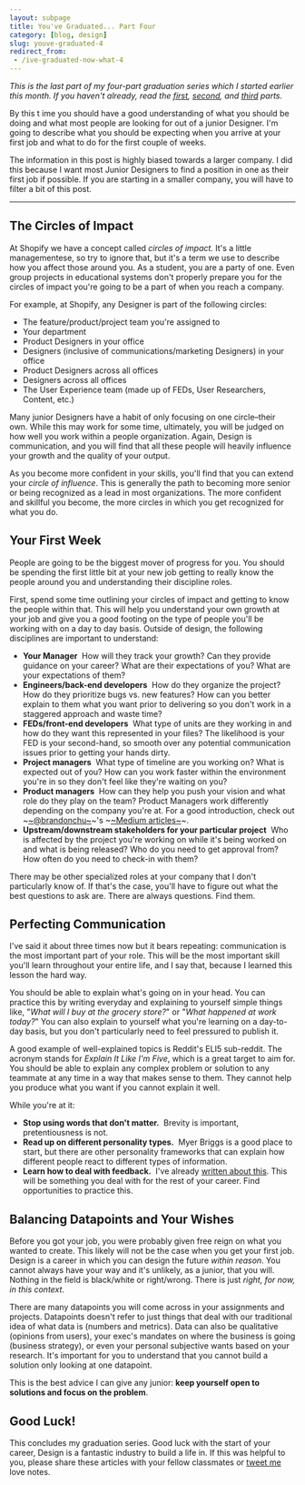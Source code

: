 ```yaml
---
layout: subpage
title: You've Graduated... Part Four
category: [blog, design]
slug: youve-graduated-4
redirect_from: 
 - /ive-graduated-now-what-4
---
```

*This is the last part of my four-part graduation series which I started earlier this month. If you haven't already, read the <a href="http://helentran.com/ive-graduated-now-what-1">first</a>, <a href="http://helentran.com/ive-graduated-now-what-2">second</a>, and [third](http://helentran.com/ive-graduated-now-what-2) parts.*

By this t   ime you should have a good understanding of what you should be doing and what most people are looking for out of a junior Designer. I'm going to describe what you should be expecting when you arrive at your first job and what to do for the first couple of weeks.

The information in this post is highly biased towards a larger company. I did this because I want most Junior Designers to find a position in one as their first job if possible. If you are starting in a smaller company, you will have to filter a bit of this post.

<hr class="small">

## The Circles of Impact

At Shopify we have a concept called *circles of impact.* It's a little managementese, so try to ignore that, but it's a term we use to describe how you affect those around you. As a student, you are a party of one. Even group projects in educational systems don't properly prepare you for the circles of impact you're going to be a part of when you reach a company.

For example, at Shopify, any Designer is part of the following circles:

- The feature/product/project team you're assigned to
- Your department
- Product Designers in your office
- Designers (inclusive of communications/marketing Designers) in your office
- Product Designers across all offices
- Designers across all offices
- The User Experience team (made up of FEDs, User Researchers, Content, etc.)

Many junior Designers have a habit of only focusing on one circle–their own. While this may work for some time, ultimately, you will be judged on how well you work within a people organization. Again, Design is communication, and you will find that all these people will heavily influence your growth and the quality of your output.

As you become more confident in your skills, you'll find that you can extend your *circle of influence*. This is generally the path to becoming more senior or being recognized as a lead in most organizations. The more confident and skillful you become, the more circles in which you get recognized for what you do.

## Your First Week

People are going to be the biggest mover of progress for you. You should be spending the first little bit at your new job getting to really know the people around you and understanding their discipline roles.

First, spend some time outlining your circles of impact and getting to know the people within that. This will help you understand your own growth at your job and give you a good footing on the type of people you'll be working with on a day to day basis. Outside of design, the following disciplines are important to understand:

- **Your Manager**   How will they track your growth? Can they provide guidance on your career? What are their expectations of you? What are your expectations of them?
- **Engineers/back-end developers**   How do they organize the project? How do they prioritize bugs vs. new features? How can you better explain to them what you want prior to delivering so you don't work in a staggered approach and waste time?
- **FEDs/front-end developers**   What type of units are they working in and how do they want this represented in your files? The likelihood is your FED is your second-hand, so smooth over any potential communication issues prior to getting your hands dirty.
- **Project managers**   What type of timeline are you working on? What is expected out of you? How can you work faster within the environment you're in so they don't feel like they're waiting on you? 
- **Product managers**   How can they help you push your vision and what role do they play on the team? Product Managers work differently depending on the company you're at. For a good introduction, check out ~<a href="http://twitter.com">~@brandonchu~</a>~'s ~<a href="https://medium.com/@brandonmchu">~Medium articles~</a>~.
- **Upstream/downstream stakeholders for your particular project**   Who is affected by the project you're working on while it's being worked on and what is being released? Who do you need to get approval from? How often do you need to check-in with them?

There may be other specialized roles at your company that I don't particularly know of. If that's the case, you'll have to figure out what the best questions to ask are. There are always questions. Find them.

## Perfecting Communication

I've said it about three times now but it bears repeating: communication is the most important part of your role. This will be the most important skill you'll learn throughout your entire life, and I say that, because I learned this lesson the hard way.

You should be able to explain what's going on in your head. You can practice this by writing everyday and explaining to yourself simple things like, "*What will I buy at the grocery store?*" or "*What happened at work today?*" You can also explain to yourself what you're learning on a day-to-day basis, but you don't particularly need to feel pressured to publish it.

A good example of well-explained topics is Reddit's ELI5 sub-reddit. The acronym stands for *Explain It Like I'm Five*, which is a great target to aim for. You should be able to explain any complex problem or solution to any teammate at any time in a way that makes sense to them. They cannot help you produce what you want if you cannot explain it well.

While you're at it:

- **Stop using words that don't matter.**   Brevity is important, pretentiousness is not.
- **Read up on different personality types.**   Myer Briggs is a good place to start, but there are other personality frameworks that can explain how different people react to different types of information.
- **Learn how to deal with feedback.**   I've already [written about this](http://helentran.com/dealing-with-feedback). This will be something you deal with for the rest of your career. Find opportunities to practice this.

## Balancing Datapoints and Your Wishes

Before you got your job, you were probably given free reign on what you wanted to create. This likely will not be the case when you get your first job. Design is a career in which you can design the future *within reason*. You cannot always have your way and it's unlikely, as a junior, that you will. Nothing in the field is black/white or right/wrong. There is just *right, for now, in this context*.

There are many datapoints you will come across in your assignments and projects. Datapoints doesn't refer to just things that deal with our traditional idea of what data is (numbers and metrics). Data can also be qualitative (opinions from users), your exec's mandates on where the business is going (business strategy), or even your personal subjective wants based on your research. It's important for you to understand that you cannot build a solution only looking at one datapoint.

This is the best advice I can give any junior: **keep yourself open to solutions and focus on the problem**.

## Good Luck!

This concludes my graduation series. Good luck with the start of your career, Design is a fantastic industry to build a life in. If this was helpful to you, please share these articles with your fellow classmates or <a href="http://twitter.com/tranhelen">tweet me</a> love notes.